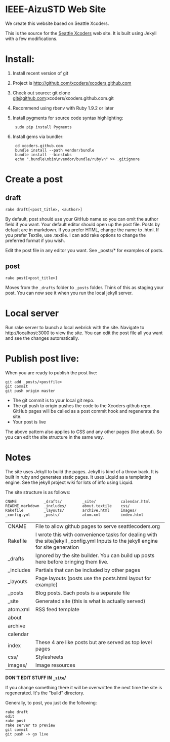 # IEEE-AizuSTD Web Site

We create this website based on Seattle Xcoders.

This is the source for the [Seattle Xcoders](http://seattlexcoders.org) web site. It is built using Jekyll with a few modifications.

# Install:

1. Install recent version of git
2. Project is http://github.com/xcoders/xcoders.github.com
3. Check out source: git clone git@github.com:xcoders/xcoders.github.com.git
4. Recommend using rbenv with Ruby 1.9.2 or later
5. Install pygments for source code syntax highlighting: 
 
        sudo pip install Pygments

6. Install gems via bundler:  

        cd xcoders.github.com
        bundle install --path vendor/bundle
        bundle install --binstubs
        echo ".bundle\nbin\nvendor/bundle/ruby\n" >> .gitignore


# Create a post

## draft

    rake draft[<post_title>, <author>]

By default, post should use your GitHub name so you can omit the author field if you want. Your default editor should open up the post file. Posts by default are in markdown. If you prefer HTML, change the name to .html. If you prefer Textile, use .textile. I can add rake options to change the preferred format if you wish.

Edit the post file in any editor you want. See _posts/* for examples of posts.

## post

    rake post[<post_title>]

Moves from the `_drafts` folder to `_posts` folder. Think of this as staging your post. You can now see it when you run the local jekyll server.


# Local server

Run rake server to launch a local webrick with the site. Navigate to http://localhost:3000 to view the site. You can edit the post file all you want and see the changes automatically.

# Publish post live:

When you are ready to publish the post live:

	git add _posts/<postfile>
	git commit
	git push origin master

* The git commit is to your local git repo.
* The git push to origin pushes the code to the Xcoders github repo. GitHub pages will be called as a post commit hook and regenerate the site.
* Your post is live

The above pattern also applies to CSS and any other pages (like about). So you can edit the site structure in the same way.

# Notes

The site uses Jekyll to build the pages. Jekyll is kind of a throw back. It is built in ruby and generates static pages. It uses Liquid as a templating engine. See the jekyll project wiki for lots of info using Liquid.

The site structure is as follows:

	CNAME            _drafts/         _site/           calendar.html
	README.markdown  _includes/       about.textile    css/
	Rakefile         _layouts/        archive.html     images/
	_config.yml      _posts/          atom.xml         index.html

<table>
	<tr>
		<td>CNAME</td>
		<td>File to allow github pages to serve seattlecoders.org</td>
	</tr>
	<tr>
		<td>Rakefile</td>
		<td>I wrote this with convenience tasks for dealing with the site/jekyll
	_config.yml Inputs to the jekyll engine for site generation</td>
	</tr>
	<tr>
		<td>_drafts</td>
		<td>Ignored by the site builder. You can build up posts here before bringing them live.</td>
	</tr>
	<tr>
		<td>_includes</td>
		<td>Partials that can be included by other pages</td>
	</tr>
	<tr>
		<td>_layouts</td>
		<td>Page layouts (posts use the posts.html layout for example)</td>
	</tr>
	<tr>
		<td>_posts</td>
		<td>Blog posts. Each posts is a separate file</td>
	</tr>
	<tr>
		<td>_site</td>
		<td>Generated site (this is what is actually served)</td>
	</tr>
	<tr>
		<td>atom.xml</td>
		<td>RSS feed template</td>
	</tr>
	<tr>
		<td>about</td><td />
	</tr>
	<tr>
		<td>archive</td><td />
	</tr>
	<tr>
		<td>calendar</td><td />
	</tr>
	<tr>
		<td>index</td>
		<td>These 4 are like posts but are served as top level pages</td>
	</tr>
	<tr>
		<td>css/</td>
	    <td>Stylesheets</td>
	</tr>
	<tr>
		<td>images/</td>
		<td>Image resources</td>
	</tr>
</table>

**DON'T EDIT STUFF IN `_site`/**

If you change something there it will be overwritten the next time the site is regenerated. It's the "build" directory.

Generally, to post, you just do the following:

	rake draft
	edit
	rake post
	rake server to preview
	git commit
	git push -> go live
